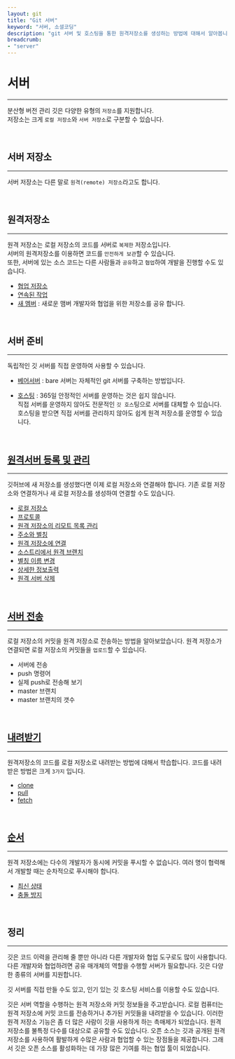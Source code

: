 ```yaml
---
layout: git
title: "Git 서버"
keyword: "서버, 소셜코딩"
description: "git 서버 및 호스팅을 통한 원격저장소를 생성하는 방법에 대해서 알아봅니다."
breadcrumb:
- "server"
---
```


# 서버
---
분산형 버전 관리 깃은 다양한 유형의 `저장소`를 지원합니다.  
저장소는 크게 `로컬 저장소`와 `서버 저장소`로 구분할 수 있습니다. 

<br>

## 서버 저장소
---
서버 저장소는 다른 말로 `원격(remote) 저장소`라고도 합니다.  

<br>

## 원격저장소
---
원격 저장소는 로컬 저장소의 코드를 서버로 `복제한` 저장소입니다.  
서버의 원격저장소를 이용하면 코드를 `안전하게 보관`할 수 있습니다.  
또한, 서버에 있는 소스 코드는 다른 사람들과 `공유`하고 `협업`하여 개발을 진행할 수도 있습니다. 


* [협업 저장소](repository/collaboration)
* [연속된 작업](repository/continuous)
* [새 멤버](repository/member) : 새로운 맴버 개발자와 협업을 위한 저장소를 공유 합니다.

<br>

## 서버 준비
---
독립적인 깃 서버를 직접 운영하여 사용할 수 있습니다. 

* [베어서버](bare) : 
bare 서버는 자체적인 git 서버를 구축하는 방법입니다.

* [호스팅](/hosting) :
365일 안정적인 서버를 운영하는 것은 쉽지 않습니다.  
직접 서버를 운영하지 않아도 전문적인 `깃 호스`팅으로 서버를 대체할 수 있습니다.  
호스팅을 받으면 직접 서버를 관리하지 않아도 쉽게 원격 저장소를 운영할 수 있습니다.



<br>

## [원격서버 등록 및 관리](remote)
---
깃허브에 새 저장소를 생성했다면 이제 로컬 저장소와 연결해야 합니다. 
기존 로컬 저장소와 연결하거나 새 로컬 저장소를 생성하여 연결할 수도 있습니다. 

+ [로컬 저장소](remote/local)
+ [프로토콜](remote/protocal) 
+ [원격 저장소의 리모트 목록 관리](remote/list)
+ [주소와 별칭](remote/origin) 
+ [원격 저장소에 연결](remote/add)
+ [소스트리에서 원격 브랜치](remote/branch) 
+ [별칭 이름 변경](remote/rename)
+ [상세한 정보출력](remote/show)
+ [원격 서버 삭제](remote/delete) 

<br>

## [서버 전송](push)
---
로컬 저장소의 커밋을 원격 저장소로 전송하는 방법을 알아보았습니다. 
원격 저장소가 연결되면 로컬 저장소의 커밋들을 `업로드`할 수 있습니다.

* 서버에 전송
* push 명령어
* 실제 push로 전송해 보기
* master 브랜치
* master 브랜치의 갯수

<br>

## [내려받기](download)
---
원격저장소의 코드를 로컬 저장소로 내려받는 방법에 대해서 학습합니다.
코드를 내려 받은 방법은 크게 `3가지` 입니다.  

* [clone](download/clone)
* [pull](download/pull)
* [fetch](download/fetch)

<br>

## [순서](step)
---
원격 저장소에는 다수의 개발자가 동시에 커밋을 푸시할 수 없습니다. 
여러 명이 협력해서 개발할 때는 순차적으로 푸시해야 합니다. 

+ [최신 상태](step/last) 
+ [충돌 방지](step/complit) 

<br>

## 정리
---
깃은 코드 이력을 관리해 줄 뿐만 아니라 다른 개발자와 협업 도구로도 많이 사용합니다. 
다른 개발자와 협업하려면 공유 매개체의 역할을 수행할 서버가 필요합니다. 
깃은 다양한 종류의 서버를 지원합니다.  

깃 서버를 직접 만들 수도 있고, 인기 있는 깃 호스팅 서비스를 이용할 수도 있습니다.  

깃은 서버 역할을 수행하는 원격 저장소와 커밋 정보들을 주고받습니다. 로컬 컴퓨터는 원격 저장소에 커밋 코드를 전송하거나 추가된 커밋들을 내려받을 수 있습니다. 이러한 원격 저장소 기능은 좀 더 많은 사람이 깃을 사용하게 하는 촉매제가 되었습니다. 원격 저장소를 불특정 다수를 대상으로 공유할 수도 있습니다. 오픈 소스는 깃과 공개된 원격 저장소를 사용하여 활발하게 수많은 사람과 협업할 수 있는 장점들을 제공합니다. 그래서 깃은 오픈 소스를 활성화하는 데 가장 많은 기여를 하는 협업 툴이 되었습니다.  

<br><br>